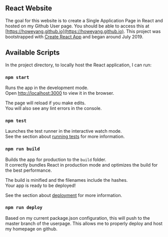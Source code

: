 ## React Website

The goal for this website is to create a Single Application Page in React and hosted on my Github User page.
You should be able to access this at [https://howeyang.github.io](https://howeyang.github.io).
This project was bootstrapped with [Create React App](https://github.com/facebook/create-react-app) and began around July 2019.

## Available Scripts

In the project directory, to locally host the React application, I can run:

### `npm start`

Runs the app in the development mode.<br>
Open [http://localhost:3000](http://localhost:3000) to view it in the browser.

The page will reload if you make edits.<br>
You will also see any lint errors in the console.

### `npm test`

Launches the test runner in the interactive watch mode.<br>
See the section about [running tests](https://facebook.github.io/create-react-app/docs/running-tests) for more information.

### `npm run build`

Builds the app for production to the `build` folder.<br>
It correctly bundles React in production mode and optimizes the build for the best performance.

The build is minified and the filenames include the hashes.<br>
Your app is ready to be deployed!

See the section about [deployment](https://facebook.github.io/create-react-app/docs/deployment) for more information.

### `npm run deploy`

Based on my current package.json configuration, this will push to the master branch of the userpage.
This allows me to properly deploy and host my homepage on github.
